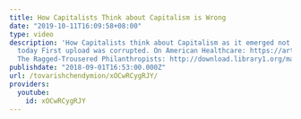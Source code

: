 ```yaml
---
title: How Capitalists Think about Capitalism is Wrong
date: "2019-10-11T16:09:58+08:00"
type: video
description: 'How Capitalists think about Capitalism as it emerged not as it exists
  today First upload was corrupted. On American Healthcare: https://articles.mercola.com/sites/articles/archive/2014/03/15/bad-american-health-care-system.aspx
  The Ragged-Trousered Philanthropists: http://download.library1.org/main/404000/825df28e76f89508006808d460459ce1/Robert%20Tressell-The%20Ragged%20Trousered%20Philanthropists%20%28Oxford%20World%27s%20Classics%29%20%282009%29.pdf'
publishdate: "2018-09-01T16:53:00.000Z"
url: /tovarishchendymion/xOCwRCygRJY/
providers:
  youtube:
    id: xOCwRCygRJY
---
```

